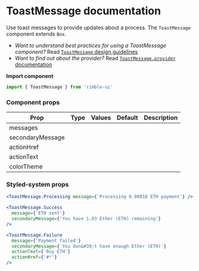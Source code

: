 # ToastMessage documentation
Use toast messages to provide updates about a process. The `ToastMessage` component extends `Box`.

- _Want to understand best practices for using a ToastMessage component?_ Read [`ToastMessage` design guidelines](https://consensys.github.io/rimble-ui/?path=/story/ToastMessage--design--guidelines)
- _Want to find out about the provider?_ Read [`ToastMessage.provider` documentation](https://consensys.github.io/rimble-ui/?path=/story/Provider--documentation)

**Import component**
```jsx
import { ToastMessage } from 'rimble-ui'
```

<!-- STORY -->

### Component props

Prop | Type | Values | Default | Description
-----|--------|---------|------------|--------
messages | | | | |
secondaryMessage | | | | |
actionHref | | | | |
actionText | | | | |
colorTheme | | | | |


### Styled-system props

```jsx
<ToastMessage.Processing message={'Processing 0.00018 ETH payment'} />

<ToastMessage.Success
  message={'ETH sent'}
  secondaryMessage={'You have 1.03 Ether (ETH) remaining'}
/>

<ToastMessage.Failure
  message={'Payment failed'}
  secondaryMessage={'You don&#39;t have enough Ether (ETH)'}
  actionText={'Buy ETH'}
  actionHref={'#!'}
/>
```
